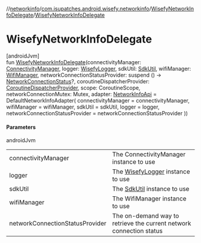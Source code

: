//[networkinfo](../../../index.md)/[com.isupatches.android.wisefy.networkinfo](../index.md)/[WisefyNetworkInfoDelegate](index.md)/[WisefyNetworkInfoDelegate](-wisefy-network-info-delegate.md)

# WisefyNetworkInfoDelegate

[androidJvm]\
fun [WisefyNetworkInfoDelegate](-wisefy-network-info-delegate.md)(connectivityManager: [ConnectivityManager](https://developer.android.com/reference/kotlin/android/net/ConnectivityManager.html), logger: [WisefyLogger](../../../../core/core/com.isupatches.android.wisefy.core.logging/-wisefy-logger/index.md), sdkUtil: [SdkUtil](../../../../core/core/com.isupatches.android.wisefy.core.util/-sdk-util/index.md), wifiManager: [WifiManager](https://developer.android.com/reference/kotlin/android/net/wifi/WifiManager.html), networkConnectionStatusProvider: suspend () -&gt; [NetworkConnectionStatus](../../../../core/core/com.isupatches.android.wisefy.core.entities/-network-connection-status/index.md)?, coroutineDispatcherProvider: [CoroutineDispatcherProvider](../../../../core/core/com.isupatches.android.wisefy.core.coroutines/-coroutine-dispatcher-provider/index.md), scope: CoroutineScope, networkConnectionMutex: Mutex, adapter: [NetworkInfoApi](../-network-info-api/index.md) = DefaultNetworkInfoAdapter(
        connectivityManager = connectivityManager,
        wifiManager = wifiManager,
        sdkUtil = sdkUtil,
        logger = logger,
        networkConnectionStatusProvider = networkConnectionStatusProvider
    ))

#### Parameters

androidJvm

| | |
|---|---|
| connectivityManager | The ConnectivityManager instance to use |
| logger | The [WisefyLogger](../../../../core/core/com.isupatches.android.wisefy.core.logging/-wisefy-logger/index.md) instance to use |
| sdkUtil | The [SdkUtil](../../../../core/core/com.isupatches.android.wisefy.core.util/-sdk-util/index.md) instance to use |
| wifiManager | The WifiManager instance to use |
| networkConnectionStatusProvider | The on-demand way to retrieve the current network connection status |
